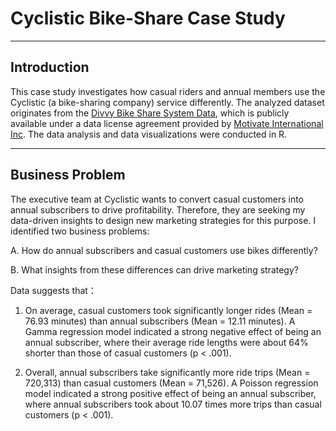 # Cyclistic Bike-Share Case Study
---

## Introduction 

This case study investigates how casual riders and annual members use the Cyclistic (a bike-sharing company) service differently. The analyzed dataset originates from the [Divvy Bike Share System Data](https://divvybikes.com/system-data), which is publicly available under a data license agreement provided by [Motivate International Inc](https://divvybikes.com/data-license-agreement). The data analysis and data visualizations were conducted in R.

---

## Business Problem

The executive team at Cyclistic wants to convert casual customers into annual subscribers to drive profitability. Therefore, they are seeking my data-driven insights to design new marketing strategies for this purpose. I identified two business problems: 

A. How do annual subscribers and casual customers use bikes differently?
  
B. What insights from these differences can drive marketing strategy?

Data suggests that：

1. On average, casual customers took significantly longer rides (Mean = 76.93 minutes) than annual subscribers (Mean = 12.11 minutes). A Gamma regression model indicated a strong negative effect of being an annual subscriber, where their average ride lengths were about 64% shorter than those of casual customers (p < .001).
   
2. Overall, annual subscribers take  significantly more ride trips (Mean = 720,313) than casual customers (Mean = 71,526). A Poisson regression model indicated a strong positive effect of being an annual subscriber, where annual subscribers took about 10.07 times more trips than casual customers (p < .001).
